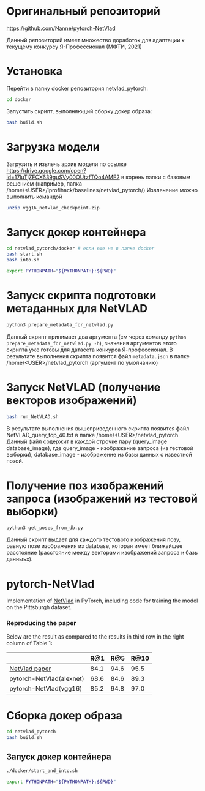 # Оригинальный репозиторий
https://github.com/Nanne/pytorch-NetVlad

Данный репозиторий имеет множество доработок для адаптации к текущему конкурсу Я-Профессионал (МФТИ, 2021)

# Установка

Перейти в папку docker репозитория netvlad_pytorch:
```bash
cd docker
```
Запустить скрипт, выполняющий сборку докер образа:
```bash
bash build.sh
```

# Загрузка модели
Загрузить и извлечь архив модели по ссылке https://drive.google.com/open?id=17luTjZFCX639guSVy00OUtzfTQo4AMF2 в корень папки с базовым решением (например, папка /home/\<USER\>/iprofihack/baselines/netvlad_pytorch/)
Извлечение можно выполнить командой
```bash
unzip vgg16_netvlad_checkpoint.zip
```

# Запуск докер контейнера

```bash
cd netvlad_pytorch/docker # если еще не в папке docker
bash start.sh
bash into.sh

export PYTHONPATH="${PYTHONPATH}:${PWD}"
```

# Запуск скрипта подготовки метаданных для NetVLAD
```bash
python3 prepare_metadata_for_netvlad.py
```
Данный скрипт принимает два аргумента (см через команду `python prepare_metadata_for_netvlad.py -h`), значения аргументов этого скрипта уже готовы для датасета конкурса Я-профессионал.
В результате выполнения скрипта появится файл `metadata.json` в папке /home/\<USER\>/netvlad_pytorch (аргумент по умолчанию)

# Запуск NetVLAD (получение векторов изображений)
```bash
bash run_NetVLAD.sh
```
В результате выполнения вышеприведенного скрипта появится файл NetVLAD_query_top_40.txt в папке /home/\<USER\>/netvlad_pytorch.
Данный файл содержит в каждой строчке пару (query_image database_image), где query_image - изображение запроса (из тестовой выборки), database_image - изображение из базы данных с известной позой.

# Получение поз изображений запроса (изображений из тестовой выборки)
```bash
python3 get_poses_from_db.py
```
Данный скрипт выдает для каждого тестового изображения позу, равную позе изображения из database, которая имеет ближайшее расстояние (расстояние между векторами изображений запроса и базы данныъх).

# pytorch-NetVlad

Implementation of [NetVlad](https://arxiv.org/abs/1511.07247) in PyTorch, including code for training the model on the Pittsburgh dataset.

### Reproducing the paper

Below are the result as compared to the results in third row in the right column of Table 1:

|   |R@1|R@5|R@10|
|---|---|---|---|
| [NetVlad paper](https://arxiv.org/abs/1511.07247)  | 84.1  | 94.6  | 95.5  |
| pytorch-NetVlad(alexnet)  | 68.6  | 84.6  | 89.3  |
| pytorch-NetVlad(vgg16)  | 85.2  | 94.8  | 97.0  |

# Сборка докер образа

```bash
cd netvlad_pytorch
bash build.sh
```

## Запуск докер контейнера

```bash
./docker/start_and_into.sh

export PYTHONPATH="${PYTHONPATH}:${PWD}"
```
